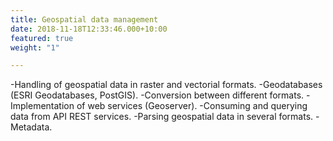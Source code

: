 ```yaml
---
title: Geospatial data management
date: 2018-11-18T12:33:46.000+10:00
featured: true
weight: "1"

---
```

-Handling of geospatial data in raster and vectorial formats. 
-Geodatabases (ESRI Geodatabases, PostGIS). 
-Conversion between different formats. 
-Implementation of web services (Geoserver). 
-Consuming and querying data from API REST services. 
-Parsing geospatial data in several formats. 
-Metadata.

